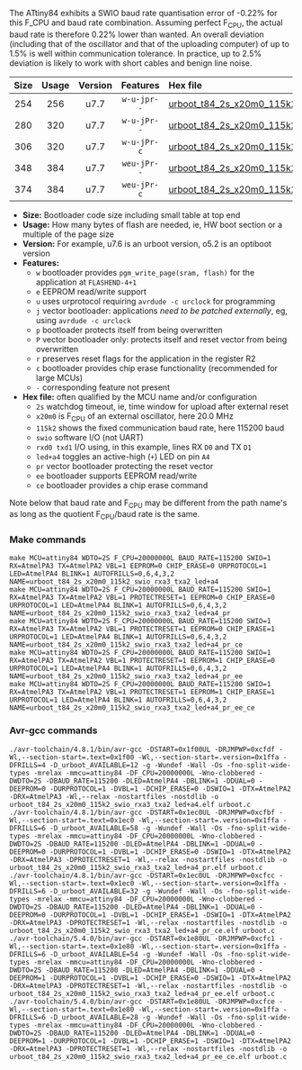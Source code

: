 The ATtiny84 exhibits a SWIO baud rate quantisation error of -0.22% for this F_CPU and baud rate combination. Assuming perfect F<sub>CPU</sub>, the actual baud rate is therefore 0.22% lower than wanted. An overall deviation (including that of the oscillator and that of the uploading computer) of up to 1.5% is well within communication tolerance. In practice, up to 2.5% deviation is likely to work with short cables and benign line noise.

|Size|Usage|Version|Features|Hex file|
|:-:|:-:|:-:|:-:|:--|
|254|256|u7.7|`w-u-jpr--`|[urboot_t84_2s_x20m0_115k2_swio_rxa3_txa2_led+a4.hex](https://raw.githubusercontent.com/stefanrueger/urboot.hex/main/mcus/attiny84/watchdog_2_s/external_oscillator/20m000000_hz/%2B115k2_baud/swio_rxa3_txa2/led%2Ba4/urboot_t84_2s_x20m0_115k2_swio_rxa3_txa2_led%2Ba4.hex)|
|280|320|u7.7|`w-u-jPr--`|[urboot_t84_2s_x20m0_115k2_swio_rxa3_txa2_led+a4_pr.hex](https://raw.githubusercontent.com/stefanrueger/urboot.hex/main/mcus/attiny84/watchdog_2_s/external_oscillator/20m000000_hz/%2B115k2_baud/swio_rxa3_txa2/led%2Ba4/urboot_t84_2s_x20m0_115k2_swio_rxa3_txa2_led%2Ba4_pr.hex)|
|306|320|u7.7|`w-u-jPr-c`|[urboot_t84_2s_x20m0_115k2_swio_rxa3_txa2_led+a4_pr_ce.hex](https://raw.githubusercontent.com/stefanrueger/urboot.hex/main/mcus/attiny84/watchdog_2_s/external_oscillator/20m000000_hz/%2B115k2_baud/swio_rxa3_txa2/led%2Ba4/urboot_t84_2s_x20m0_115k2_swio_rxa3_txa2_led%2Ba4_pr_ce.hex)|
|348|384|u7.7|`weu-jPr--`|[urboot_t84_2s_x20m0_115k2_swio_rxa3_txa2_led+a4_pr_ee.hex](https://raw.githubusercontent.com/stefanrueger/urboot.hex/main/mcus/attiny84/watchdog_2_s/external_oscillator/20m000000_hz/%2B115k2_baud/swio_rxa3_txa2/led%2Ba4/urboot_t84_2s_x20m0_115k2_swio_rxa3_txa2_led%2Ba4_pr_ee.hex)|
|374|384|u7.7|`weu-jPr-c`|[urboot_t84_2s_x20m0_115k2_swio_rxa3_txa2_led+a4_pr_ee_ce.hex](https://raw.githubusercontent.com/stefanrueger/urboot.hex/main/mcus/attiny84/watchdog_2_s/external_oscillator/20m000000_hz/%2B115k2_baud/swio_rxa3_txa2/led%2Ba4/urboot_t84_2s_x20m0_115k2_swio_rxa3_txa2_led%2Ba4_pr_ee_ce.hex)|

- **Size:** Bootloader code size including small table at top end
- **Usage:** How many bytes of flash are needed, ie, HW boot section or a multiple of the page size
- **Version:** For example, u7.6 is an urboot version, o5.2 is an optiboot version
- **Features:**
  + `w` bootloader provides `pgm_write_page(sram, flash)` for the application at `FLASHEND-4+1`
  + `e` EEPROM read/write support
  + `u` uses urprotocol requiring `avrdude -c urclock` for programming
  + `j` vector bootloader: applications *need to be patched externally*, eg, using `avrdude -c urclock`
  + `p` bootloader protects itself from being overwritten
  + `P` vector bootloader only: protects itself and reset vector from being overwritten
  + `r` preserves reset flags for the application in the register R2
  + `c` bootloader provides chip erase functionality (recommended for large MCUs)
  + `-` corresponding feature not present
- **Hex file:** often qualified by the MCU name and/or configuration
  + `2s` watchdog timeout, ie, time window for upload after external reset
  + `x20m0` is F<sub>CPU</sub> of an external oscillator, here 20.0 MHz
  + `115k2` shows the fixed communication baud rate, here 115200 baud
  + `swio` software I/O (not UART)
  + `rxd0 txd1` I/O using, in this example, lines RX `D0` and TX `D1`
  + `led+a4` toggles an active-high (`+`) LED on pin `A4`
  + `pr` vector bootloader protecting the reset vector
  + `ee` bootloader supports EEPROM read/write
  + `ce` bootloader provides a chip erase command


Note below that baud rate and F<sub>CPU</sub> may be different from the path name's as long as the quotient F<sub>CPU</sub>/baud rate is the same.

### Make commands
```
make MCU=attiny84 WDTO=2S F_CPU=20000000L BAUD_RATE=115200 SWIO=1 RX=AtmelPA3 TX=AtmelPA2 VBL=1 EEPROM=0 CHIP_ERASE=0 URPROTOCOL=1 LED=AtmelPA4 BLINK=1 AUTOFRILLS=0,6,4,3,2 NAME=urboot_t84_2s_x20m0_115k2_swio_rxa3_txa2_led+a4
make MCU=attiny84 WDTO=2S F_CPU=20000000L BAUD_RATE=115200 SWIO=1 RX=AtmelPA3 TX=AtmelPA2 VBL=1 PROTECTRESET=1 EEPROM=0 CHIP_ERASE=0 URPROTOCOL=1 LED=AtmelPA4 BLINK=1 AUTOFRILLS=0,6,4,3,2 NAME=urboot_t84_2s_x20m0_115k2_swio_rxa3_txa2_led+a4_pr
make MCU=attiny84 WDTO=2S F_CPU=20000000L BAUD_RATE=115200 SWIO=1 RX=AtmelPA3 TX=AtmelPA2 VBL=1 PROTECTRESET=1 EEPROM=0 CHIP_ERASE=1 URPROTOCOL=1 LED=AtmelPA4 BLINK=1 AUTOFRILLS=0,6,4,3,2 NAME=urboot_t84_2s_x20m0_115k2_swio_rxa3_txa2_led+a4_pr_ce
make MCU=attiny84 WDTO=2S F_CPU=20000000L BAUD_RATE=115200 SWIO=1 RX=AtmelPA3 TX=AtmelPA2 VBL=1 PROTECTRESET=1 EEPROM=1 CHIP_ERASE=0 URPROTOCOL=1 LED=AtmelPA4 BLINK=1 AUTOFRILLS=0,6,4,3,2 NAME=urboot_t84_2s_x20m0_115k2_swio_rxa3_txa2_led+a4_pr_ee
make MCU=attiny84 WDTO=2S F_CPU=20000000L BAUD_RATE=115200 SWIO=1 RX=AtmelPA3 TX=AtmelPA2 VBL=1 PROTECTRESET=1 EEPROM=1 CHIP_ERASE=1 URPROTOCOL=1 LED=AtmelPA4 BLINK=1 AUTOFRILLS=0,6,4,3,2 NAME=urboot_t84_2s_x20m0_115k2_swio_rxa3_txa2_led+a4_pr_ee_ce
```

### Avr-gcc commands
```
./avr-toolchain/4.8.1/bin/avr-gcc -DSTART=0x1f00UL -DRJMPWP=0xcfdf -Wl,--section-start=.text=0x1f00 -Wl,--section-start=.version=0x1ffa -DFRILLS=4 -D_urboot_AVAILABLE=12 -g -Wundef -Wall -Os -fno-split-wide-types -mrelax -mmcu=attiny84 -DF_CPU=20000000L -Wno-clobbered -DWDTO=2S -DBAUD_RATE=115200 -DLED=AtmelPA4 -DBLINK=1 -DDUAL=0 -DEEPROM=0 -DURPROTOCOL=1 -DVBL=1 -DCHIP_ERASE=0 -DSWIO=1 -DTX=AtmelPA2 -DRX=AtmelPA3 -Wl,--relax -nostartfiles -nostdlib -o urboot_t84_2s_x20m0_115k2_swio_rxa3_txa2_led+a4.elf urboot.c
./avr-toolchain/4.8.1/bin/avr-gcc -DSTART=0x1ec0UL -DRJMPWP=0xcfbf -Wl,--section-start=.text=0x1ec0 -Wl,--section-start=.version=0x1ffa -DFRILLS=6 -D_urboot_AVAILABLE=58 -g -Wundef -Wall -Os -fno-split-wide-types -mrelax -mmcu=attiny84 -DF_CPU=20000000L -Wno-clobbered -DWDTO=2S -DBAUD_RATE=115200 -DLED=AtmelPA4 -DBLINK=1 -DDUAL=0 -DEEPROM=0 -DURPROTOCOL=1 -DVBL=1 -DCHIP_ERASE=0 -DSWIO=1 -DTX=AtmelPA2 -DRX=AtmelPA3 -DPROTECTRESET=1 -Wl,--relax -nostartfiles -nostdlib -o urboot_t84_2s_x20m0_115k2_swio_rxa3_txa2_led+a4_pr.elf urboot.c
./avr-toolchain/4.8.1/bin/avr-gcc -DSTART=0x1ec0UL -DRJMPWP=0xcfcc -Wl,--section-start=.text=0x1ec0 -Wl,--section-start=.version=0x1ffa -DFRILLS=6 -D_urboot_AVAILABLE=32 -g -Wundef -Wall -Os -fno-split-wide-types -mrelax -mmcu=attiny84 -DF_CPU=20000000L -Wno-clobbered -DWDTO=2S -DBAUD_RATE=115200 -DLED=AtmelPA4 -DBLINK=1 -DDUAL=0 -DEEPROM=0 -DURPROTOCOL=1 -DVBL=1 -DCHIP_ERASE=1 -DSWIO=1 -DTX=AtmelPA2 -DRX=AtmelPA3 -DPROTECTRESET=1 -Wl,--relax -nostartfiles -nostdlib -o urboot_t84_2s_x20m0_115k2_swio_rxa3_txa2_led+a4_pr_ce.elf urboot.c
./avr-toolchain/5.4.0/bin/avr-gcc -DSTART=0x1e80UL -DRJMPWP=0xcfc1 -Wl,--section-start=.text=0x1e80 -Wl,--section-start=.version=0x1ffa -DFRILLS=6 -D_urboot_AVAILABLE=54 -g -Wundef -Wall -Os -fno-split-wide-types -mrelax -mmcu=attiny84 -DF_CPU=20000000L -Wno-clobbered -DWDTO=2S -DBAUD_RATE=115200 -DLED=AtmelPA4 -DBLINK=1 -DDUAL=0 -DEEPROM=1 -DURPROTOCOL=1 -DVBL=1 -DCHIP_ERASE=0 -DSWIO=1 -DTX=AtmelPA2 -DRX=AtmelPA3 -DPROTECTRESET=1 -Wl,--relax -nostartfiles -nostdlib -o urboot_t84_2s_x20m0_115k2_swio_rxa3_txa2_led+a4_pr_ee.elf urboot.c
./avr-toolchain/5.4.0/bin/avr-gcc -DSTART=0x1e80UL -DRJMPWP=0xcfce -Wl,--section-start=.text=0x1e80 -Wl,--section-start=.version=0x1ffa -DFRILLS=6 -D_urboot_AVAILABLE=28 -g -Wundef -Wall -Os -fno-split-wide-types -mrelax -mmcu=attiny84 -DF_CPU=20000000L -Wno-clobbered -DWDTO=2S -DBAUD_RATE=115200 -DLED=AtmelPA4 -DBLINK=1 -DDUAL=0 -DEEPROM=1 -DURPROTOCOL=1 -DVBL=1 -DCHIP_ERASE=1 -DSWIO=1 -DTX=AtmelPA2 -DRX=AtmelPA3 -DPROTECTRESET=1 -Wl,--relax -nostartfiles -nostdlib -o urboot_t84_2s_x20m0_115k2_swio_rxa3_txa2_led+a4_pr_ee_ce.elf urboot.c
```


